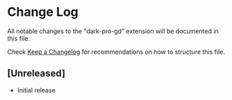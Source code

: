 # Change Log

All notable changes to the "dark-pro-gd" extension will be documented in this file.

Check [Keep a Changelog](http://keepachangelog.com/) for recommendations on how to structure this file.

## [Unreleased]

- Initial release
